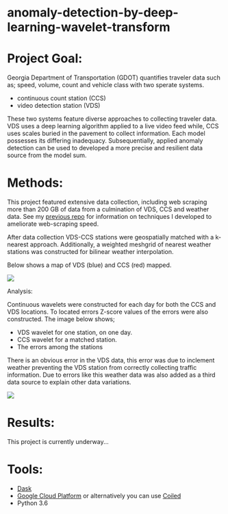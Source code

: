 # anomaly-detection-by-deep-learning-wavelet-transform

# Project Goal:
Georgia Department of Transportation (GDOT) quantifies traveler data such as; speed, volume, count and vehicle class with two sperate systems.

*	continuous count station (CCS)
* video detection station (VDS) 

These two systems feature diverse approaches to collecting traveler data. VDS uses a deep learning algorithm applied to a live video feed while, CCS uses scales buried in the pavement to collect information. Each model possesses its differing inadequacy. Subsequentially, applied anomaly detection can be used to developed a more precise and resilient data source from the model sum.

# Methods:
This project featured extensive data collection, including web scraping more than 200 GB of data from a culmination of VDS, CCS and weather data. See my [previous repo]( https://github.com/clint-kristopher-morris/synthetic-parallel-selenium/edit/main/README.md) for information on techniques I developed to ameliorate web-scraping speed. 

After data collection VDS-CCS stations were geospatially matched with a k-nearest approach. Additionally, a weighted meshgrid of nearest weather stations was constructed for bilinear weather interpolation. 

Below shows a map of VDS (blue) and CCS (red) mapped. 

![](https://i.ibb.co/NsDXrGp/VDS-CCS2s.png)

Analysis: 

Continuous wavelets were constructed for each day for both the CCS and VDS locations. To located errors Z-score values of the errors were also constructed. The image below shows;

* VDS wavelet for one station, on one day.
* CCS wavelet for a matched station.
* The errors among the stations

There is an obvious error in the VDS data, this error was due to inclement weather preventing the VDS station from correctly collecting traffic information. Due to errors like this weather data was also added as a third data source to explain other data variations.


![](https://i.ibb.co/JnDVyDK/waveletS.png)

# Results:
This project is currently underway...

# Tools:
* [Dask](https://docs.dask.org/en/latest/install.html)
* [Google Cloud Platform](https://cloud.google.com/) or alternatively you can use [Coiled](https://cloud.coiled.io/)
* Python 3.6
